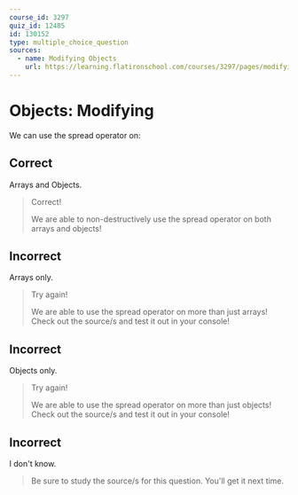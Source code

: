 ```yaml
---
course_id: 3297
quiz_id: 12485
id: 130152
type: multiple_choice_question
sources:
  - name: Modifying Objects
    url: https://learning.flatironschool.com/courses/3297/pages/modifying-objects?module_item_id=178248
---
```


# Objects: Modifying

We can use the spread operator on:

## Correct

Arrays and Objects.

> Correct!
>
> We are able to non-destructively use the spread operator on both arrays and
> objects!

## Incorrect

Arrays only.

> Try again!
>
> We are able to use the spread operator on more than just arrays! Check out the
> source/s and test it out in your console!

## Incorrect

Objects only.

> Try again!
>
> We are able to use the spread operator on more than just objects! Check out the
> source/s and test it out in your console!

## Incorrect

I don't know.

> Be sure to study the source/s for this question. You'll get it next time.
